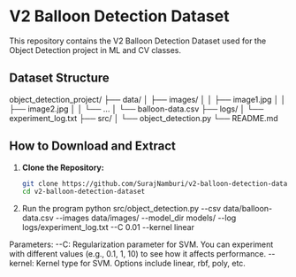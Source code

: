 # V2 Balloon Detection Dataset

This repository contains the V2 Balloon Detection Dataset used for the Object Detection project in ML and CV classes.

## Dataset Structure

object_detection_project/
├── data/
│   ├── images/
│   │   ├── image1.jpg
│   │   ├── image2.jpg
│   │   └── ...
│   └── balloon-data.csv
├── logs/
│   └── experiment_log.txt
├── src/
│   └── object_detection.py
└── README.md

## How to Download and Extract

1. **Clone the Repository:**
   ```bash
   git clone https://github.com/SurajNamburi/v2-balloon-detection-dataset.git
   cd v2-balloon-detection-dataset

2. Run the program
python src/object_detection.py --csv data/balloon-data.csv --images data/images/ --model_dir models/ --log logs/experiment_log.txt --C 0.01 --kernel linear

Parameters:
--C: Regularization parameter for SVM. You can experiment with different values (e.g., 0.1, 1, 10) to see how it affects performance.
--kernel: Kernel type for SVM. Options include linear, rbf, poly, etc.
